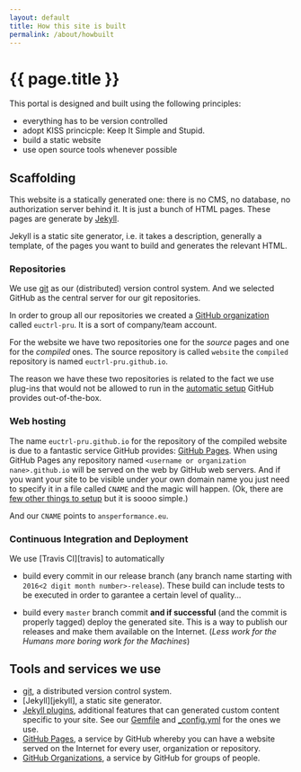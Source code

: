 ```yaml
---
layout: default
title: How this site is built
permalink: /about/howbuilt
---
```

# {{ page.title }}

This portal is designed and built using the following principles:

* everything has to be version controlled
* adopt KISS princicple: Keep It Simple and Stupid.
* build a static website
* use open source tools whenever possible

## Scaffolding

This website is a statically generated one: there is no CMS, no database, no
authorization server behind it. It is just a bunch of HTML pages. These pages
are generate by [Jekyll][jk].

Jekyll is a static site generator, i.e. it takes a description, generally a
template, of the pages you want to build and generates the relevant HTML.


### Repositories

We use [git] as our (distributed) version control system.
And we selected GitHub as the central server for our git repositories.

In order to group all our repositories we created a [GitHub organization][ghorg]
called `euctrl-pru`. It is a sort of company/team account.

For the website we have two repositories one for the *source* pages and one for
the *compiled* ones.
The source repository is called `website` the `compiled` repository is named
`euctrl-pru.github.io`.

The reason we have these two repositories is related to the fact we use plug-ins
that would not be allowed to run in the [automatic setup][ghpages-plugins]
GitHub provides out-of-the-box.


### Web hosting

The name `euctrl-pru.github.io` for the repository of the compiled website is
due to a fantastic service GitHub provides: [GitHub Pages][ghpages].
When using GitHub Pages any repository named `<username or
organization nane>.github.io` will be served on the web by GitHub web servers.
And if you want your site to be visible under your own domain name you just need
to specify it in a file called `CNAME` and the magic will happen.
(Ok, there are [few other things to setup](cname) but it is soooo simple.)

And our `CNAME` points to `ansperformance.eu`.


### Continuous Integration and Deployment

We use [Travis CI][travis] to automatically

* build every commit in our release branch (any branch name starting with
  `2016<2 digit month number>-release`). These build can include tests to be
  executed in order to garantee a certain level of quality...

* build every `master` branch commit **and if successful** (and the commit is
  properly tagged) deploy the generated site.
  This is a way to publish our releases and make them available on the Internet.
  (*Less work for the Humans more boring work for the Machines*)

## Tools and services we use

* [git], a distributed version control system.
* [Jekyll][jekyll], a static site generator.
* [Jekyll plugins][jkplugs], additional features that can generated custom
  content specific to your site. See our [Gemfile][gems] and [_config.yml][cfg]
  for the ones we use.
* [GitHub Pages][ghpages], a service by GitHub whereby you can have a website
  served on the Internet for every user, organization or repository.
* [GitHub Organizations][ghorg], a service by GitHub for groups of people.


[git]: <https://git-scm.com/> "git"
[jk]: <https://jekyllrb.com/> "Jekyll"
[jkplugs]: <https://jekyllrb.com/docs/plugins/> "Jekyll plugins"
[ghpages]: <https://pages.github.com/> "GitHub Pages"
[ghorg]: <https://github.com/blog/674-introducing-organizations> "GitHub Organizations blog post"
[cfg]: <https://github.com/euctrl-pru/website/blob/master/_config.yml> "Our config.yml file"
[gems]: <https://github.com/euctrl-pru/website/blob/master/Gemfile> "Our Gemfile file"
[cname]: <https://help.github.com/articles/quick-start-setting-up-a-custom-domain/> "Custom domain setup for GitHub Pages"
[ghpages-plugins]: <https://help.github.com/enterprise/2.6/user/articles/adding-jekyll-plugins-to-a-github-pages-site/> "Adding GitHub Pages plugins"
